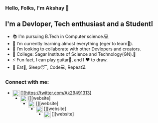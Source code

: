 ### Hello, Folks, I'm Akshay  👋

## I'm a Devloper, Tech enthusiast and a Student❕ 

- 📚 I’m pursuing B.Tech in Computer science.💻
- 🌱 I’m currently learning almost everything (eger to learn🔭).
- 👯 I’m looking to collaborate with other Devlopers and creators.
- 🏫 College: Sagar Institute of Science and Technology(GN).💛
- ⚡ Fun fact, I can play guitar🎸, and I ♥️ to draw.
- 🌟 Eat🍟, Sleep😴, Code💻, Repeat⌛. 
### Connect with me:

- [<img align="left" alt="twitter" width="22px" src="https://cdn.jsdelivr.net/npm/simple-icons@4.8.0/icons/twitter.svg">][https://twitter.com/Ak29491313]
- [<img align="left" alt="linkedin" width="22px" src="https://cdn.jsdelivr.net/npm/simple-icons@4.8.0/icons/linkedin.svg">][website]
- [<img align="left" alt="google" width="22px" src="https://cdn.jsdelivr.net/npm/simple-icons@4.8.0/icons/googlemessages.svg">][website]
- [<img align="left" alt="github" width="22px" src="https://cdn.jsdelivr.net/npm/simple-icons@4.8.0/icons/github.svg">][website]
- [<img align="left" alt="instagram" width="22px" src="https://cdn.jsdelivr.net/npm/simple-icons@4.8.0/icons/instagram.svg">][website]